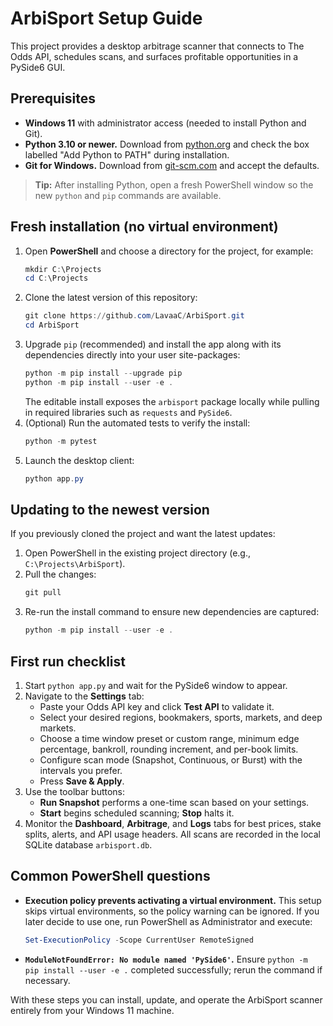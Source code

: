 # ArbiSport Setup Guide

This project provides a desktop arbitrage scanner that connects to The Odds API, schedules scans, and surfaces profitable opportunities in a PySide6 GUI.

## Prerequisites
- **Windows 11** with administrator access (needed to install Python and Git).
- **Python 3.10 or newer.** Download from [python.org](https://www.python.org/downloads/windows/) and check the box labelled "Add Python to PATH" during installation.
- **Git for Windows.** Download from [git-scm.com](https://git-scm.com/download/win) and accept the defaults.

> **Tip:** After installing Python, open a fresh PowerShell window so the new `python` and `pip` commands are available.

## Fresh installation (no virtual environment)
1. Open **PowerShell** and choose a directory for the project, for example:
   ```powershell
   mkdir C:\Projects
   cd C:\Projects
   ```
2. Clone the latest version of this repository:
   ```powershell
   git clone https://github.com/LavaaC/ArbiSport.git
   cd ArbiSport
   ```
3. Upgrade `pip` (recommended) and install the app along with its dependencies directly into your user site-packages:
   ```powershell
   python -m pip install --upgrade pip
   python -m pip install --user -e .
   ```
   The editable install exposes the `arbisport` package locally while pulling in required libraries such as `requests` and `PySide6`.
4. (Optional) Run the automated tests to verify the install:
   ```powershell
   python -m pytest
   ```
5. Launch the desktop client:
   ```powershell
   python app.py
   ```

## Updating to the newest version
If you previously cloned the project and want the latest updates:
1. Open PowerShell in the existing project directory (e.g., `C:\Projects\ArbiSport`).
2. Pull the changes:
   ```powershell
   git pull
   ```
3. Re-run the install command to ensure new dependencies are captured:
   ```powershell
   python -m pip install --user -e .
   ```

## First run checklist
1. Start `python app.py` and wait for the PySide6 window to appear.
2. Navigate to the **Settings** tab:
   - Paste your Odds API key and click **Test API** to validate it.
   - Select your desired regions, bookmakers, sports, markets, and deep markets.
   - Choose a time window preset or custom range, minimum edge percentage, bankroll, rounding increment, and per-book limits.
   - Configure scan mode (Snapshot, Continuous, or Burst) with the intervals you prefer.
   - Press **Save & Apply**.
3. Use the toolbar buttons:
   - **Run Snapshot** performs a one-time scan based on your settings.
   - **Start** begins scheduled scanning; **Stop** halts it.
4. Monitor the **Dashboard**, **Arbitrage**, and **Logs** tabs for best prices, stake splits, alerts, and API usage headers. All scans are recorded in the local SQLite database `arbisport.db`.

## Common PowerShell questions
- **Execution policy prevents activating a virtual environment.** This setup skips virtual environments, so the policy warning can be ignored. If you later decide to use one, run PowerShell as Administrator and execute:
  ```powershell
  Set-ExecutionPolicy -Scope CurrentUser RemoteSigned
  ```
- **`ModuleNotFoundError: No module named 'PySide6'`.** Ensure `python -m pip install --user -e .` completed successfully; rerun the command if necessary.

With these steps you can install, update, and operate the ArbiSport scanner entirely from your Windows 11 machine.
